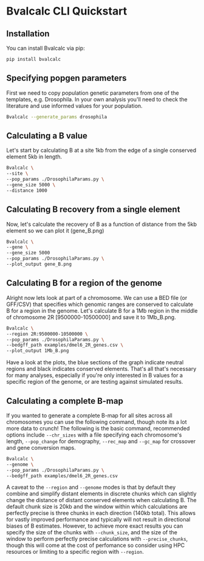 # Bvalcalc CLI Quickstart

## Installation

You can install Bvalcalc via pip:

```bash
pip install bvalcalc
```

## Specifying popgen parameters

First we need to copy population genetic parameters from one of the templates, e.g. Drosophila.
In your own analysis you'll need to check the literature and use informed values for your population.

```bash
Bvalcalc --generate_params drosophila
```

## Calculating a B value

Let's start by calculating B at a site 1kb from the edge of a single conserved element 5kb in length.

```bash
Bvalcalc \
--site \
--pop_params ./DrosophilaParams.py \
--gene_size 5000 \
--distance 1000
```

## Calculating B recovery from a single element

Now, let's calculate the recovery of B as a function of distance from the 5kb element so we can plot it (gene_B.png)

```bash
Bvalcalc \
--gene \
--gene_size 5000
--pop_params ./DrosophilaParams.py \
--plot_output gene_B.png
```

## Calculating B for a region of the genome

Alright now lets look at part of a chromosome.
We can use a BED file (or GFF/CSV) that specifies which genomic ranges are conserved to calculate B for a region in the genome.
Let's calculate B for a 1Mb region in the middle of chromosome 2R [9500000-10500000] and save it to 1Mb_B.png.

```bash
Bvalcalc \
--region 2R:9500000-10500000 \
--pop_params ./DrosophilaParams.py \
--bedgff_path examples/dmel6_2R_genes.csv \
--plot_output 1Mb_B.png
```

Have a look at the plots, the blue sections of the graph indicate neutral regions and black indicates conserved elements.
That's all that's necessary for many analyses, especially if you're only interested in B values for a specific region of the genome, or are testing against simulated results.

## Calculating a complete B-map

If you wanted to generate a complete B-map for all sites across all chromosomes you can use the following command, though note its a lot more data to crunch!
The following is the basic command, recommended options include `--chr_sizes` with a file specifying each chromosome's length, `--pop_change` for demography, `--rec_map` and `--gc_map` for crossover and gene conversion maps.

```bash
Bvalcalc \
--genome \
--pop_params ./DrosophilaParams.py \
--bedgff_path examples/dmel6_2R_genes.csv
```

A caveat to the `--region` and `--genome` modes is that by default they combine and simplify distant elements in discrete chunks which can slightly change the distance of distant conserved elements when
calculating B. The default chunk size is 20kb and the window within which calculations are perfectly precise is three chunks in each direction (140kb total). This allows for vastly improved performance
and typically will not result in directional biases of B estimates. However, to achieve more exact results you can specify the size of the chunks with `--chunk_size`, and the size of the window to
perform perfectly precise calculations with `--precise_chunks`, though this will come at the cost of perfomance so consider using HPC resources or limiting to a specific region with `--region`.

